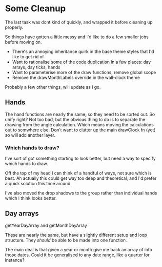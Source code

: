Some Cleanup
============

The last task was dont kind of quickly, and wrapped it before cleaning up properly.

So things have gotten a little messy and I'd like to do a few smaller jobs before moving on.

* There's an annoying inheritance quirk in the base theme styles that I'd like to get rid of
* Want to rationalise some of the code duplication in a few places: day arrays, day ticks, hands
* Want to parameterise more of the draw functions, remove global scope
* Remove the drawMonthLabels override in the wall-clock theme

Probably a few other things, will update as I go.


Hands
-----

The hand functions are nearly the same, so they need to be sorted out.
So unify right?
Not too bad, but the obvious thing to do is to separate the drawing from the angle calculation.
Which means moving the calculations out to somwhere else.
Don't want to clutter up the main drawClock fn (yet) so will add another layer.

### Which hands to draw?

I've sort of got something starting to look better, but need a way to specify which hands to draw.

Off the top of my head I can think of a handful of ways, not sure which is best.
Ah actually this could get way too deep and theoretical, and I'd prefer a quick solution this time around.

I've also moved the drop shadows to the group rather than individual hands which I think looks better.



Day arrays
----------

getYearDayArray and getMonthDayArray

These are nearly the same, but have a slightly different setup and loop structure.
They *should* be able to be made into one function.

The main deal is that given a year or month give me back an array of info those dates.
Could it be generalised to any date range, like a quarter for instance?



